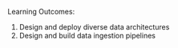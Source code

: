 Learning Outcomes: 

1. Design and deploy diverse data architectures 
2. Design and build data ingestion pipelines 
